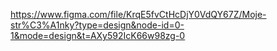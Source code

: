 https://www.figma.com/file/KrqE5fvCtHcDjY0VdQY67Z/Moje-str%C3%A1nky?type=design&node-id=0-1&mode=design&t=AXy592IcK66w98zg-0
